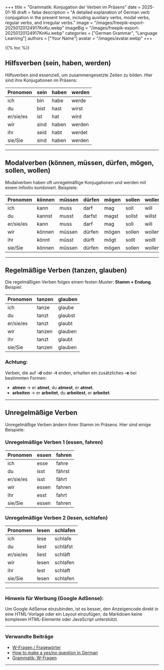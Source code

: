 +++
title = "Grammatik: Konjugation der Verben im Präsens"
date = 2025-01-16
draft = false
description = "A detailed explanation of German verb conjugation in the present tense, including auxiliary verbs, modal verbs, regular verbs, and irregular verbs."
image = "/images/freepik-export-20250120124917KnKu.webp"
imageBig = "/images/freepik-export-20250120124917KnKu.webp"
categories = ["German Grammar", "Language Learning"]
authors = ["Your Name"]
avatar = "/images/avatar.webp"
+++

{{% toc %}}

## **Hilfsverben (sein, haben, werden)**  
Hilfsverben sind essenziell, um zusammengesetzte Zeiten zu bilden. Hier sind ihre Konjugationen im Präsens:

| Pronomen | sein      | haben     | werden    |
|----------|-----------|-----------|-----------|
| ich      | bin       | habe      | werde     |
| du       | bist      | hast      | wirst     |
| er/sie/es| ist       | hat       | wird      |
| wir      | sind      | haben     | werden    |
| ihr      | seid      | habt      | werdet    |
| sie/Sie  | sind      | haben     | werden    |

---

## **Modalverben (können, müssen, dürfen, mögen, sollen, wollen)**  
Modalverben haben oft unregelmäßige Konjugationen und werden mit einem Infinitiv kombiniert. Beispiele:

| Pronomen | können  | müssen  | dürfen  | mögen   | sollen  | wollen  |
|----------|---------|---------|---------|---------|---------|---------|
| ich      | kann    | muss    | darf    | mag     | soll    | will    |
| du       | kannst  | musst   | darfst  | magst   | sollst  | willst  |
| er/sie/es| kann    | muss    | darf    | mag     | soll    | will    |
| wir      | können  | müssen  | dürfen  | mögen   | sollen  | wollen  |
| ihr      | könnt   | müsst   | dürft   | mögt    | sollt   | wollt   |
| sie/Sie  | können  | müssen  | dürfen  | mögen   | sollen  | wollen  |

---

## **Regelmäßige Verben (tanzen, glauben)**  
Die regelmäßigen Verben folgen einem festen Muster: **Stamm + Endung**. Beispiel:

| Pronomen | tanzen    | glauben  |
|----------|-----------|----------|
| ich      | tanze     | glaube   |
| du       | tanzt     | glaubst  |
| er/sie/es| tanzt     | glaubt   |
| wir      | tanzen    | glauben  |
| ihr      | tanzt     | glaubt   |
| sie/Sie  | tanzen    | glauben  |

### **Achtung:**  
Verben, die auf **-d** oder **-t** enden, erhalten ein zusätzliches **-e** bei bestimmten Formen:  
- **atmen** → er **atmet**, du **atmest**, er **atmet**.  
- **arbeiten** → er **arbeitet**, du **arbeitest**, er **arbeitet**.

---

## **Unregelmäßige Verben**  
Unregelmäßige Verben ändern ihren Stamm im Präsens. Hier sind einige Beispiele:

### **Unregelmäßige Verben 1 (essen, fahren)**  
| Pronomen | essen     | fahren   |
|----------|-----------|----------|
| ich      | esse      | fahre    |
| du       | isst      | fährst   |
| er/sie/es| isst      | fährt    |
| wir      | essen     | fahren   |
| ihr      | esst      | fahrt    |
| sie/Sie  | essen     | fahren   |

### **Unregelmäßige Verben 2 (lesen, schlafen)**  
| Pronomen | lesen     | schlafen |
|----------|-----------|----------|
| ich      | lese      | schlafe  |
| du       | liest     | schläfst |
| er/sie/es| liest     | schläft  |
| wir      | lesen     | schlafen |
| ihr      | lest      | schlaft  |
| sie/Sie  | lesen     | schlafen |

---

### **Hinweis für Werbung (Google AdSense):**  
Um Google AdSense einzubinden, ist es besser, den Anzeigencode direkt in eine HTML-Vorlage oder ein Layout einzufügen, da Markdown keine komplexen HTML-Elemente oder JavaScript unterstützt.

---

### **Verwandte Beiträge**  
- [W-Fragen / Fragewörter](#)  
- [How to make a yes/no question in German](#)  
- [Grammatik: W-Fragen](#)  

---
